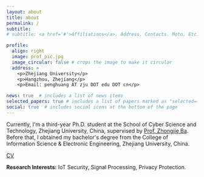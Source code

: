 ```yaml
---
layout: about
title: about
permalink: /
subtitle:
# subtitle: <a href='#'>Affiliations</a>. Address. Contacts. Moto. Etc.

profile:
  align: right
  image: prof_pic.jpg
  image_circular: false # crops the image to make it circular
  address: >
    <p>Zhejiang University</p>
    <p>Hangzhou, Zhejiang</p>
    <p>Email: penghuang AT zju DOT edu DOT cn</p>

news: true  # includes a list of news items
selected_papers: true # includes a list of papers marked as "selected={true}"
social: true  # includes social icons at the bottom of the page
---
```


Currently, I'm a third-year Ph.D. student at the School of Cyber Science and Technology, Zhejiang University, China, supervised by [Prof. Zhongjie Ba](https://person.zju.edu.cn/zhongjieba). Before that, I obtained my bachelor's degree from the College of Information Science & Electronic Engineering, Zhejiang University, China.

[CV](/assets/pdf/resume.pdf)

**Research Interests:** IoT Security, Signal Processing, Privacy Protection.

<!-- Write your biography here. Tell the world about yourself. Link to your favorite [subreddit](http://reddit.com). You can put a picture in, too. The code is already in, just name your picture `prof_pic.jpg` and put it in the `img/` folder.

Put your address / P.O. box / other info right below your picture. You can also disable any these elements by editing `profile` property of the YAML header of your `_pages/about.md`. Edit `_bibliography/papers.bib` and Jekyll will render your [publications page](/al-folio/publications/) automatically.

Link to your social media connections, too. This theme is set up to use [Font Awesome icons](http://fortawesome.github.io/Font-Awesome/) and [Academicons](https://jpswalsh.github.io/academicons/), like the ones below. Add your Facebook, Twitter, LinkedIn, Google Scholar, or just disable all of them. -->
